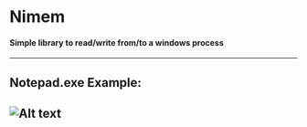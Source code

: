 # Nimem
#### Simple library to read/write from/to a windows process
----
## Notepad.exe Example:
![Alt text](https://s7.gifyu.com/images/tkwnvblAXx.gif)
----



